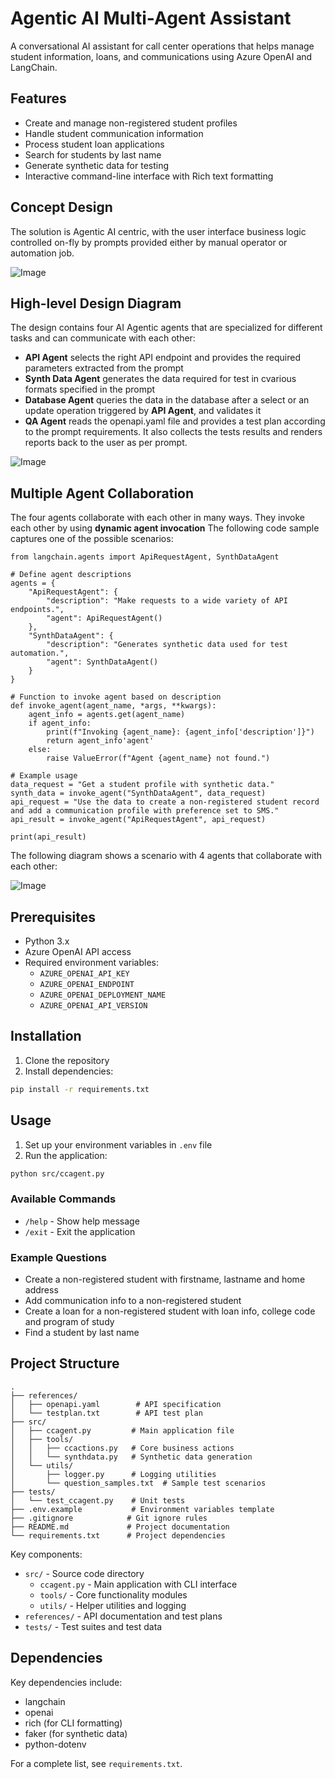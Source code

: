# Agentic AI Multi-Agent Assistant

A conversational AI assistant for call center operations that helps manage student information, loans, and communications using Azure OpenAI and LangChain.

## Features

- Create and manage non-registered student profiles
- Handle student communication information
- Process student loan applications
- Search for students by last name
- Generate synthetic data for testing
- Interactive command-line interface with Rich text formatting

## Concept Design

The solution is Agentic AI centric, with the user interface business logic controlled on-fly by prompts provided either by manual operator or automation job.


![Image](https://github.com/user-attachments/assets/6eac2a79-dd35-4e42-ba25-ffd5eccf982d)

## High-level Design Diagram

The design contains four AI Agentic agents that are specialized for different tasks and can communicate with each other:
* **API Agent** selects the right API endpoint and provides the required parameters extracted from the prompt
* **Synth Data Agent** generates the data required for test in cvarious formats specified in the prompt
* **Database Agent** queries the data in the database after a select or an update operation triggered by **API Agent**, and validates it
* **QA Agent** reads the openapi.yaml file and provides a test plan according to the prompt requirements. It also collects the tests results and renders reports back to the user as per prompt. 

![Image](https://github.com/user-attachments/assets/a8684849-211e-4af8-82bb-f4b838e95243)

## Multiple Agent Collaboration

The four agents collaborate with each other in many ways. They invoke each other by using **dynamic agent invocation** The following code sample captures one of the possible scenarios:

```
from langchain.agents import ApiRequestAgent, SynthDataAgent

# Define agent descriptions
agents = {
    "ApiRequestAgent": {
        "description": "Make requests to a wide variety of API endpoints.",
        "agent": ApiRequestAgent()
    },
    "SynthDataAgent": {
        "description": "Generates synthetic data used for test automation.",
        "agent": SynthDataAgent()
    }
}

# Function to invoke agent based on description
def invoke_agent(agent_name, *args, **kwargs):
    agent_info = agents.get(agent_name)
    if agent_info:
        print(f"Invoking {agent_name}: {agent_info['description']}")
        return agent_info'agent'
    else:
        raise ValueError(f"Agent {agent_name} not found.")

# Example usage
data_request = "Get a student profile with synthetic data."
synth_data = invoke_agent("SynthDataAgent", data_request)
api_request = "Use the data to create a non-registered student record and add a communication profile with preference set to SMS."
api_result = invoke_agent("ApiRequestAgent", api_request)

print(api_result)
```

The following diagram shows a scenario with 4 agents that collaborate with each other:

![Image](https://github.com/user-attachments/assets/bc3a9046-0a2e-4e08-904d-154a84cd3667)

## Prerequisites

- Python 3.x
- Azure OpenAI API access
- Required environment variables:
  - `AZURE_OPENAI_API_KEY`
  - `AZURE_OPENAI_ENDPOINT`
  - `AZURE_OPENAI_DEPLOYMENT_NAME`
  - `AZURE_OPENAI_API_VERSION`

## Installation

1. Clone the repository
2. Install dependencies:
```sh
pip install -r requirements.txt
```

## Usage

1. Set up your environment variables in `.env` file
2. Run the application:
```sh
python src/ccagent.py
```

### Available Commands

- `/help` - Show help message
- `/exit` - Exit the application

### Example Questions

- Create a non-registered student with firstname, lastname and home address
- Add communication info to a non-registered student
- Create a loan for a non-registered student with loan info, college code and program of study
- Find a student by last name

## Project Structure

```
.
├── references/
│   ├── openapi.yaml        # API specification
│   └── testplan.txt        # API test plan
├── src/
│   ├── ccagent.py         # Main application file
│   ├── tools/
│   │   ├── ccactions.py   # Core business actions
│   │   └── synthdata.py   # Synthetic data generation
│   └── utils/
│       ├── logger.py      # Logging utilities
│       └── question_samples.txt  # Sample test scenarios
├── tests/
│   └── test_ccagent.py    # Unit tests
├── .env.example           # Environment variables template
├── .gitignore            # Git ignore rules
├── README.md             # Project documentation
└── requirements.txt      # Project dependencies
```

Key components:
- `src/` - Source code directory
  - `ccagent.py` - Main application with CLI interface
  - `tools/` - Core functionality modules
  - `utils/` - Helper utilities and logging
- `references/` - API documentation and test plans
- `tests/` - Test suites and test data

## Dependencies

Key dependencies include:
- langchain
- openai
- rich (for CLI formatting)
- faker (for synthetic data)
- python-dotenv

For a complete list, see `requirements.txt`.